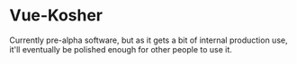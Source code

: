Vue-Kosher
==========

Currently pre-alpha software, but as it gets a bit of internal production use, it'll eventually be polished enough for other people to use it.
